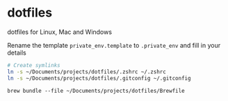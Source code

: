 # dotfiles

dotfiles for Linux, Mac and Windows

Rename the template `private_env.template` to `.private_env` and fill in your details

<!--
## Move config files

`mv ~/.zshrc ~/Documents/projects/dotfiles/.zshrc`<br>
`mv ~/.gitconfig ~/Documents/projects/dotfiles/.gitconfig`
-->

```BASH
# Create symlinks
ln -s ~/Documents/projects/dotfiles/.zshrc ~/.zshrc
ln -s ~/Documents/projects/dotfiles/.gitconfig ~/.gitconfig
````

`brew bundle --file ~/Documents/projects/dotfiles/Brewfile`
